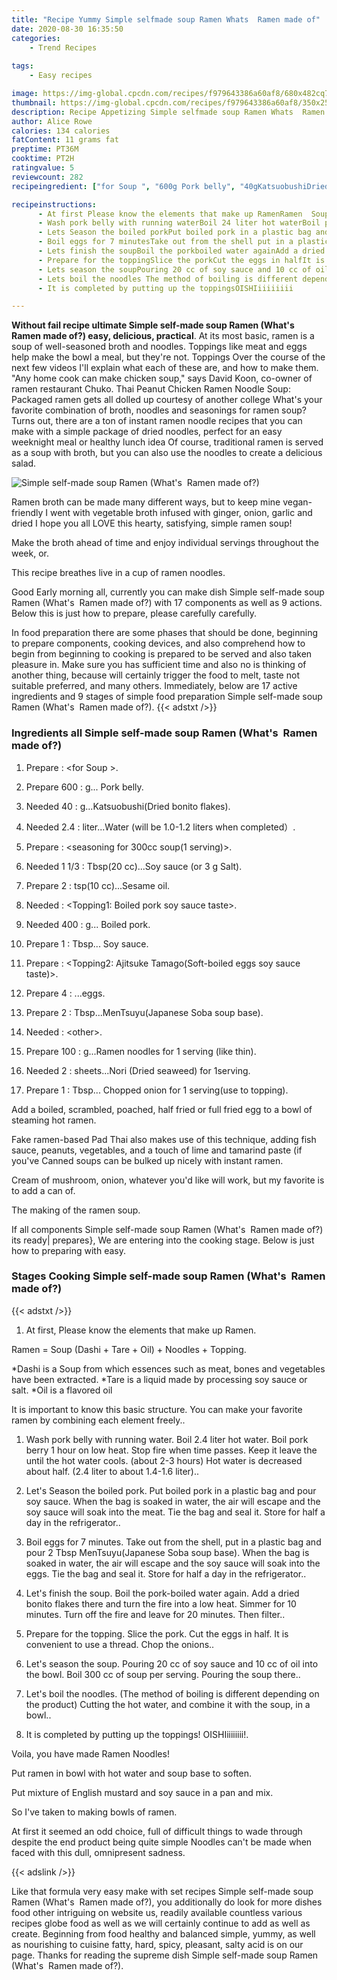 ```yaml
---
title: "Recipe Yummy Simple selfmade soup Ramen Whats  Ramen made of"
date: 2020-08-30 16:35:50
categories:
    - Trend Recipes
    
tags:
    - Easy recipes

image: https://img-global.cpcdn.com/recipes/f979643386a60af8/680x482cq70/simple-self-made-soup-ramen-whats-ramen-made-of-recipe-main-photo.jpg
thumbnail: https://img-global.cpcdn.com/recipes/f979643386a60af8/350x250cq70/simple-self-made-soup-ramen-whats-ramen-made-of-recipe-main-photo.jpg
description: Recipe Appetizing Simple selfmade soup Ramen Whats  Ramen made of with 17 ingredients and 9 stages of easy cooking.
author: Alice Rowe
calories: 134 calories
fatContent: 11 grams fat
preptime: PT36M
cooktime: PT2H
ratingvalue: 5
reviewcount: 282
recipeingredient: ["for Soup ", "600g Pork belly", "40gKatsuobushiDried bonito flakes", "2.4literWater will be 1012 liters when completed", "seasoning for 300cc soup1 serving", "1 1/3Tbsp20 ccSoy sauce or 3 g Salt", "2tsp10 ccSesame oil", "Topping1 Boiled pork soy sauce taste", "400g Boiled pork", "1Tbsp Soy sauce", "Topping2 Ajitsuke TamagoSoftboiled eggs soy sauce taste", "4eggs", "2TbspMenTsuyuJapanese Soba soup base", "other", "100gRamen noodles for 1 serving like thin", "2sheetsNori Dried seaweed for 1serving", "1Tbsp Chopped onion for 1 servinguse to topping"]

recipeinstructions: 
      - At first Please know the elements that make up RamenRamen  Soup Dashi  Tare  Oil  Noodles  ToppingDashi is a Soup from which essences such as meat bones and vegetables have been extracted Tare is a liquid made by processing soy sauce or salt Oil is a flavored oilIt is important to know this basic structureYou can make your favorite ramen by combining each element freely 
      - Wash pork belly with running waterBoil 24 liter hot waterBoil pork berry 1 hour on low heatStop fire when time passesKeep it leave the until the hot water cools about 23 hoursHot water is decreased about half 24 liter to about 1416 liter 
      - Lets Season the boiled porkPut boiled pork in a plastic bag and pour soy sauceWhen the bag is soaked in water the air will escape and the soy sauce will soak into the meatTie the bag and seal itStore for half a day in the refrigerator 
      - Boil eggs for 7 minutesTake out from the shell put in a plastic bag and pour 2 Tbsp MenTsuyuJapanese Soba soup baseWhen the bag is soaked in water the air will escape and the soy sauce will soak into the eggsTie the bag and seal itStore for half a day in the refrigerator 
      - Lets finish the soupBoil the porkboiled water againAdd a dried bonito flakes there and turn the fire into a low heatSimmer for 10 minutesTurn off the fire and leave for 20 minutesThen filter 
      - Prepare for the toppingSlice the porkCut the eggs in halfIt is convenient to use a threadChop the onions 
      - Lets season the soupPouring 20 cc of soy sauce and 10 cc of oil into the bowlBoil 300 cc of soup per servingPouring the soup there 
      - Lets boil the noodles The method of boiling is different depending on the productCutting the hot water and combine it with the soup in a bowl 
      - It is completed by putting up the toppingsOISHIiiiiiiii

---
```




**Without fail recipe ultimate Simple self-made soup Ramen (What&#39;s  Ramen made of?) easy, delicious, practical**. At its most basic, ramen is a soup of well-seasoned broth and noodles. Toppings like meat and eggs help make the bowl a meal, but they&#39;re not. Toppings Over the course of the next few videos I&#39;ll explain what each of these are, and how to make them. &#34;Any home cook can make chicken soup,&#34; says David Koon, co-owner of ramen restaurant Chuko. Thai Peanut Chicken Ramen Noodle Soup: Packaged ramen gets all dolled up courtesy of another college What&#39;s your favorite combination of broth, noodles and seasonings for ramen soup? Turns out, there are a ton of instant ramen noodle recipes that you can make with a simple package of dried noodles, perfect for an easy weeknight meal or healthy lunch idea Of course, traditional ramen is served as a soup with broth, but you can also use the noodles to create a delicious salad.


![Simple self-made soup Ramen (What&#39;s  Ramen made of?)](https://img-global.cpcdn.com/recipes/f979643386a60af8/680x482cq70/simple-self-made-soup-ramen-whats-ramen-made-of-recipe-main-photo.jpg "Simple self-made soup Ramen (What&#39;s  Ramen made of?)")



Ramen broth can be made many different ways, but to keep mine vegan-friendly I went with vegetable broth infused with ginger, onion, garlic and dried I hope you all LOVE this hearty, satisfying, simple ramen soup!

Make the broth ahead of time and enjoy individual servings throughout the week, or.

This recipe breathes live in a cup of ramen noodles.


Good Early morning all, currently you can make dish Simple self-made soup Ramen (What&#39;s  Ramen made of?) with 17 components as well as 9 actions. Below this is just how to prepare, please carefully carefully.

In food preparation there are some phases that should be done, beginning to prepare components, cooking devices, and also comprehend how to begin from beginning to cooking is prepared to be served and also taken pleasure in. Make sure you has sufficient time and also no is thinking of another thing, because will certainly trigger the food to melt, taste not suitable preferred, and many others. Immediately, below are 17 active ingredients and 9 stages of simple food preparation Simple self-made soup Ramen (What&#39;s  Ramen made of?).
{{< adstxt />}}

### Ingredients all Simple self-made soup Ramen (What&#39;s  Ramen made of?)


1. Prepare  : &lt;for Soup &gt;.

1. Prepare 600 : g... Pork belly.

1. Needed 40 : g...Katsuobushi(Dried bonito flakes).

1. Needed 2.4 : liter...Water (will be 1.0-1.2 liters when completed）.

1. Prepare  : &lt;seasoning for 300cc soup(1 serving)&gt;.

1. Needed 1 1/3 : Tbsp(20 cc)...Soy sauce (or 3 g Salt).

1. Prepare 2 : tsp(10 cc)...Sesame oil.

1. Needed  : &lt;Topping1: Boiled pork soy sauce taste&gt;.

1. Needed 400 : g... Boiled pork.

1. Prepare 1 : Tbsp... Soy sauce.

1. Prepare  : &lt;Topping2: Ajitsuke Tamago(Soft-boiled eggs soy sauce taste)&gt;.

1. Prepare 4 : ...eggs.

1. Prepare 2 : Tbsp...MenTsuyu(Japanese Soba soup base).

1. Needed  : &lt;other&gt;.

1. Prepare 100 : g...Ramen noodles for 1 serving (like thin).

1. Needed 2 : sheets...Nori (Dried seaweed) for 1serving.

1. Prepare 1 : Tbsp... Chopped onion for 1 serving(use to topping).


Add a boiled, scrambled, poached, half fried or full fried egg to a bowl of steaming hot ramen.

Fake ramen-based Pad Thai also makes use of this technique, adding fish sauce, peanuts, vegetables, and a touch of lime and tamarind paste (if you&#39;ve Canned soups can be bulked up nicely with instant ramen.

Cream of mushroom, onion, whatever you&#39;d like will work, but my favorite is to add a can of.

The making of the ramen soup.


If all components Simple self-made soup Ramen (What&#39;s  Ramen made of?) its ready| prepares}, We are entering into the cooking stage. Below is just how to preparing with easy.

### Stages Cooking Simple self-made soup Ramen (What&#39;s  Ramen made of?)

{{< adstxt />}}


1. At first, Please know the elements that make up Ramen.

Ramen = Soup (Dashi + Tare + Oil) + Noodles + Topping.

*Dashi is a Soup from which essences such as meat, bones and vegetables have been extracted. 
*Tare is a liquid made by processing soy sauce or salt. 
*Oil is a flavored oil

It is important to know this basic structure.
You can make your favorite ramen by combining each element freely..



1. Wash pork belly with running water.
Boil 2.4 liter hot water.
Boil pork berry 1 hour on low heat.
Stop fire when time passes.
Keep it leave the until the hot water cools. (about 2-3 hours)
Hot water is decreased about half. (2.4 liter to about 1.4-1.6 liter)..



1. Let&#39;s Season the boiled pork.
Put boiled pork in a plastic bag and pour soy sauce.
When the bag is soaked in water, the air will escape and the soy sauce will soak into the meat.
Tie the bag and seal it.
Store for half a day in the refrigerator..



1. Boil eggs for 7 minutes.
Take out from the shell, put in a plastic bag and pour 2 Tbsp MenTsuyu(Japanese Soba soup base).
When the bag is soaked in water, the air will escape and the soy sauce will soak into the eggs.
Tie the bag and seal it.
Store for half a day in the refrigerator..



1. Let&#39;s finish the soup.
Boil the pork-boiled water again.
Add a dried bonito flakes there and turn the fire into a low heat.
Simmer for 10 minutes.
Turn off the fire and leave for 20 minutes.
Then filter..



1. Prepare for the topping.
Slice the pork.
Cut the eggs in half.
It is convenient to use a thread.
Chop the onions..



1. Let&#39;s season the soup.
Pouring 20 cc of soy sauce and 10 cc of oil into the bowl.
Boil 300 cc of soup per serving.
Pouring the soup there..



1. Let&#39;s boil the noodles. (The method of boiling is different depending on the product)
Cutting the hot water, and combine it with the soup, in a bowl..



1. It is completed by putting up the toppings!
OISHIiiiiiiii!.




Voila, you have made Ramen Noodles!

Put ramen in bowl with hot water and soup base to soften.

Put mixture of English mustard and soy sauce in a pan and mix.

So I&#39;ve taken to making bowls of ramen.

At first it seemed an odd choice, full of difficult things to wade through despite the end product being quite simple Noodles can&#39;t be made when faced with this dull, omnipresent sadness.


{{< adslink />}}

Like that formula very easy make with set recipes Simple self-made soup Ramen (What&#39;s  Ramen made of?), you additionally do look for more dishes food other intriguing on website us, readily available countless various recipes globe food as well as we will certainly continue to add as well as create. Beginning from food healthy and balanced simple, yummy, as well as nourishing to cuisine fatty, hard, spicy, pleasant, salty acid is on our page. Thanks for reading the supreme dish Simple self-made soup Ramen (What&#39;s  Ramen made of?).
